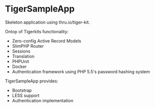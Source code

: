 # TigerSampleApp

Skeleton application using thru.io/tiger-kit.

Ontop of Tigerkits functionality:

 * Zero-config Active Record Models
 * SlimPHP Router
 * Sessions
 * Translation
 * PHPUnit
 * Docker
 * Authentication framework using PHP 5.5's password hashing system

TigerSampleApp provides:

 * Bootstrap
 * LESS support
 * Authentication implementation